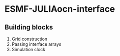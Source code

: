 # ESMF-JULIAocn-interface



## Building blocks

1. Grid construction
2. Passing interface arrays
3. Simulation clock
